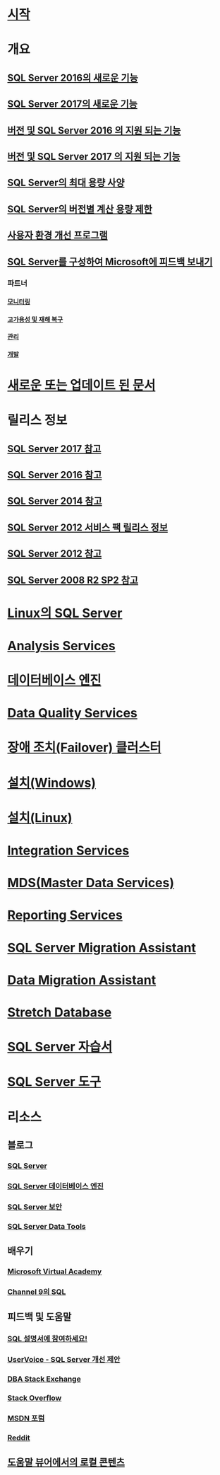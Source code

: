 # [시작](sql-server-technical-documentation.md)

# 개요
## [SQL Server 2016의 새로운 기능](what-s-new-in-sql-server-2016.md)
## [SQL Server 2017의 새로운 기능](what-s-new-in-sql-server-2017.md)
## [버전 및 SQL Server 2016 의 지원 되는 기능](editions-and-components-of-sql-server-2016.md)
## [버전 및 SQL Server 2017 의 지원 되는 기능](editions-and-components-of-sql-server-2017.md)
## [SQL Server의 최대 용량 사양](maximum-capacity-specifications-for-sql-server.md)
## [SQL Server의 버전별 계산 용량 제한](compute-capacity-limits-by-edition-of-sql-server.md)
## [사용자 환경 개선 프로그램](customer-experience-improvement-program-for-sql-server-data-tools.md)
## [SQL Server를 구성하여 Microsoft에 피드백 보내기](sql-server-customer-feedback.md)
### 파트너
#### [모니터링](partner-monitor-sql-server.md)
#### [고가용성 및 재해 복구](partner-hadr-sql-server.md)
#### [관리](partner-management-sql-server.md)
#### [개발](partner-dev-sql-server.md)

# [새로운 또는 업데이트 된 문서](new-updated-sql-server.md)

# 릴리스 정보

## [SQL Server 2017 참고](sql-server-2017-release-notes.md)
## [SQL Server 2016 참고](sql-server-2016-release-notes.md)
## [SQL Server 2014 참고](sql-server-2014-release-notes.md)
## [SQL Server 2012 서비스 팩 릴리스 정보](sql-server-2012-sp4-release-notes.md)
## [SQL Server 2012 참고](sql-server-2012-release-notes.md)
## [SQL Server 2008 R2 SP2 참고](sql-server-2008-r2-sp2-release-notes.md)

# [Linux의 SQL Server](../linux/sql-server-linux-overview.md)
# [Analysis Services](../analysis-services/analysis-services.md)
# [데이터베이스 엔진](../database-engine/sql-server-database-engine-overview.md)
# [Data Quality Services](../data-quality-services/data-quality-services.md)
# [장애 조치(Failover) 클러스터](../sql-server/failover-clusters/install/sql-server-failover-cluster-installation.md)
# [설치(Windows)](../sql-server/install/planning-a-sql-server-installation.md)
# [설치(Linux)](../linux/sql-server-linux-setup.md)
# [Integration Services](../integration-services/sql-server-integration-services.md)
# [MDS(Master Data Services)](../master-data-services/master-data-services-overview-mds.md)
# [Reporting Services](../reporting-services/create-deploy-and-manage-mobile-and-paginated-reports.md)
# [SQL Server Migration Assistant](../ssma/sql-server-migration-assistant.md)
# [Data Migration Assistant](../dma/dma-overview.md)
# [Stretch Database](../sql-server/stretch-database/stretch-database.md)
# [SQL Server 자습서](tutorials-for-sql-server-2016.md)
# [SQL Server 도구](../tools/overview-sql-tools.md)

# 리소스

## 블로그
### [SQL Server](https://blogs.technet.microsoft.com/dataplatforminsider/)
### [SQL Server 데이터베이스 엔진](https://blogs.msdn.microsoft.com/sqlserverstorageengine/)
### [SQL Server 보안](https://blogs.msdn.microsoft.com/sqlsecurity/)
### [SQL Server Data Tools](https://blogs.msdn.microsoft.com/ssdt/)

## 배우기
### [Microsoft Virtual Academy](https://mva.microsoft.com/product-training/sql-server#!lang=1033)
### [Channel 9의 SQL](https://channel9.msdn.com/Search?term=sql#ch9Search&lang-en=en&pubDate=year)

## 피드백 및 도움말
### [SQL 설명서에 참여하세요!](sql-server-docs-contribute.md)
### [UserVoice - SQL Server 개선 제안](https://feedback.azure.com/forums/908035-sql-server)
### [DBA Stack Exchange](https://dba.stackexchange.com/questions/tagged/sql-server)
### [Stack Overflow](http://stackoverflow.com/questions/tagged/sql-server)
### [MSDN 포럼](https://social.msdn.microsoft.com/Forums/en-US/home?category=sqlserver)
### [Reddit](https://www.reddit.com/r/SQLServer)
## [도움말 뷰어에서의 로컬 콘텐츠](sql-server-help-installation.md)